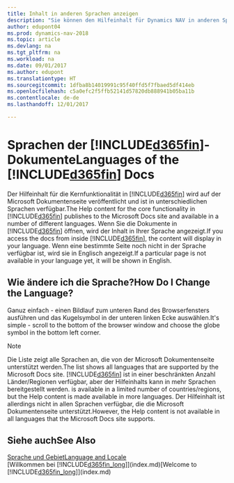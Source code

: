 ```yaml
---
title: Inhalt in anderen Sprachen anzeigen
description: "Sie können den Hilfeinhalt für Dynamics NAV in anderen Sprachen anzeigen."
author: edupont04
ms.prod: dynamics-nav-2018
ms.topic: article
ms.devlang: na
ms.tgt_pltfrm: na
ms.workload: na
ms.date: 09/01/2017
ms.author: edupont
ms.translationtype: HT
ms.sourcegitcommit: 1dfba8b14019991c95f40ffd5f7fbaed5df414eb
ms.openlocfilehash: c5a0efc2f5ffb52141d57820db888941b05ba11b
ms.contentlocale: de-de
ms.lasthandoff: 12/01/2017

---
```

# <a name="languages-of-the-included365finincludesd365finmdmd-docs"></a><span data-ttu-id="82aa7-103">Sprachen der [!INCLUDE[d365fin](includes/d365fin_md.md)]-Dokumente</span><span class="sxs-lookup"><span data-stu-id="82aa7-103">Languages of the [!INCLUDE[d365fin](includes/d365fin_md.md)] Docs</span></span>
<span data-ttu-id="82aa7-104">Der Hilfeinhalt für die Kernfunktionalität in [!INCLUDE[d365fin](includes/d365fin_md.md)] wird auf der Microsoft Dokumentenseite veröffentlicht und ist in unterschiedlichen Sprachen verfügbar.</span><span class="sxs-lookup"><span data-stu-id="82aa7-104">The Help content for the core functionality in [!INCLUDE[d365fin](includes/d365fin_md.md)] publishes to the Microsoft Docs site and available in a number of different languages.</span></span> <span data-ttu-id="82aa7-105">Wenn Sie die Dokumente in [!INCLUDE[d365fin](includes/d365fin_md.md)] öffnen, wird der Inhalt in Ihrer Sprache angezeigt.</span><span class="sxs-lookup"><span data-stu-id="82aa7-105">If you access the docs from inside [!INCLUDE[d365fin](includes/d365fin_md.md)], the content will display in your language.</span></span> <span data-ttu-id="82aa7-106">Wenn eine bestimmte Seite noch nicht in der Sprache verfügbar ist, wird sie in Englisch angezeigt.</span><span class="sxs-lookup"><span data-stu-id="82aa7-106">If a particular page is not available in your language yet, it will be shown in English.</span></span>

## <a name="how-do-i-change-the-language"></a><span data-ttu-id="82aa7-107">Wie ändere ich die Sprache?</span><span class="sxs-lookup"><span data-stu-id="82aa7-107">How Do I Change the Language?</span></span>
<span data-ttu-id="82aa7-108">Ganuz einfach - einen Bildlauf zum unteren Rand des Browserfensters ausführen und das Kugelsymbol in der unteren linken Ecke auswählen.</span><span class="sxs-lookup"><span data-stu-id="82aa7-108">It's simple - scroll to the bottom of the browser window and choose the globe symbol in the bottom left corner.</span></span>

> [!NOTE]  
> <span data-ttu-id="82aa7-109">Die Liste zeigt alle Sprachen an, die von der Microsoft Dokumentenseite unterstützt werden.</span><span class="sxs-lookup"><span data-stu-id="82aa7-109">The list shows all languages that are supported by the Microsoft Docs site.</span></span> [!INCLUDE[d365fin](includes/d365fin_md.md)]<span data-ttu-id="82aa7-110"> ist in einer beschränkten Anzahl Länder/Regionen verfügbar, aber der Hilfeinhalts kann in mehr Sprachen bereitgestellt werden.</span><span class="sxs-lookup"><span data-stu-id="82aa7-110"> is available in a limited number of countries/regions, but the Help content is made available in more languages.</span></span> <span data-ttu-id="82aa7-111">Der Hilfeinhalt ist allerdings nicht in allen Sprachen verfügbar, die die Microsoft Dokumentenseite unterstützt.</span><span class="sxs-lookup"><span data-stu-id="82aa7-111">However, the Help content is not available in all languages that the Microsoft Docs site supports.</span></span>

## <a name="see-also"></a><span data-ttu-id="82aa7-112">Siehe auch</span><span class="sxs-lookup"><span data-stu-id="82aa7-112">See Also</span></span>
[<span data-ttu-id="82aa7-113">Sprache und Gebiet</span><span class="sxs-lookup"><span data-stu-id="82aa7-113">Language and Locale</span></span>](about-locale-language.md)  
<span data-ttu-id="82aa7-114">[Willkommen bei [!INCLUDE[d365fin_long](includes/d365fin_long_md.md)]](index.md)</span><span class="sxs-lookup"><span data-stu-id="82aa7-114">[Welcome to [!INCLUDE[d365fin_long](includes/d365fin_long_md.md)]](index.md)</span></span>  

